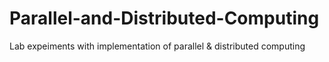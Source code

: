 # Parallel-and-Distributed-Computing
Lab expeiments with implementation of parallel &amp; distributed computing
